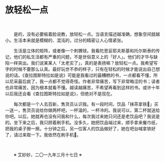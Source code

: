 # 放轻松一点

&emsp;&emsp;

&emsp;&emsp;是的，没有必要板着脸说教，放轻松一点。当语言描述越准确，想象空间就越小。生活本来就是模糊的、混沌的，过分的精密让人心情紧张。

&emsp;&emsp;生活是立体的矩阵，或者像一个刺猬球。我看陀思妥耶夫斯基和托尔斯泰的传记，他们的私生活都有严重的问题，不是世俗意义上的「好人」。他们的才华与缺陷一样突出。我们说某某人「太老实了」，真的是表扬嘛？放轻松一点。我希望写字的时候不要那么认真。最好玩世不恭的样子，只有在轻松的时候才能说出自己想说的话。《查拉图斯特拉如是说》可能是我看过的最糟糕的书，一点都看不懂，所以尼采最后疯了，我一点都不觉得奇怪。作者非常痛苦，写下非常晦涩的书；读者也非常痛苦，因为根本就看不懂。越读越痛苦，不希望再看到这样的书。或许十年以后我还会看《查拉图斯特拉如是说》，但绝对不是现在。

&emsp;&emsp;每次都是一个人去百新，售货员认识我。有一段时间，饮品「抹茶拿铁🍵」买一送一，售货员说给你做两杯吧，一杯温的，一杯冷的。我说可以，第二杯就送给你吧。以后，她就再也没有问我和什么，每次我过来她只问还是老饮品吧？我说是的。坐下来之后，我只顾着刷手机。没多久，她把饮品端过来，顺手拿来餐巾纸，把我的桌子擦一擦。十分钟之后，另一位客人的饮品做好了，她在吧台喊拿铁好了，请过来取一下。我依然在刷手机📱。

&emsp;&emsp;

&emsp;&emsp;※ 艾妙妙，二〇一九年三月十七日 ※